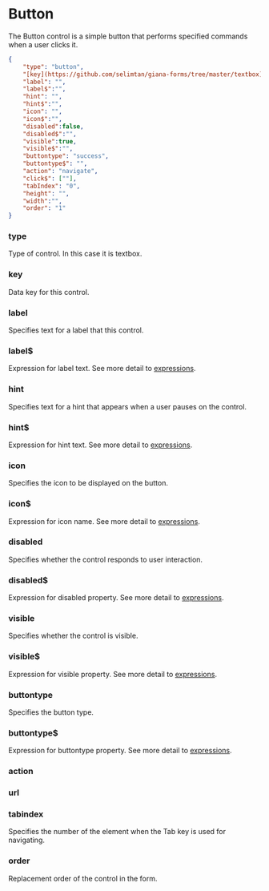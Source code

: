 
# Button
The Button control is a simple button that performs specified commands when a user clicks it.

```json
{
    "type": "button",
    "[key](https://github.com/selimtan/giana-forms/tree/master/textbox)":"",
    "label": "",
    "label$":"",
    "hint": "",
    "hint$":"",
    "icon": "",
    "icon$":"",
    "disabled":false,
    "disabled$":"",
    "visible":true,
    "visible$":"",
    "buttontype": "success",
    "buttontype$": "",
    "action": "navigate",
    "click$": [""],
    "tabIndex": "0",
    "height": "",
    "width":"",
    "order": "1"
}
```

### type
Type of control. In this case it is textbox.

### key
Data key for this control.

### label
Specifies text for a label that this control.

### label$
Expression for label text. See more detail to [expressions](https://github.com/selimtan/gianaForms/tree/master/expressions.md).

### hint
Specifies text for a hint that appears when a user pauses on the control.

### hint$
Expression for hint text. See more detail to [expressions](https://github.com/selimtan/gianaForms/tree/master/expressions.md).  

### icon
Specifies the icon to be displayed on the button.

### icon$
Expression for icon name. See more detail to [expressions](https://github.com/selimtan/gianaForms/tree/master/expressions.md).  

### disabled
Specifies whether the control responds to user interaction.

### disabled$
Expression for disabled property. See more detail to [expressions](https://github.com/selimtan/gianaForms/tree/master/expressions.md).  

### visible
Specifies whether the control is visible.

### visible$
Expression for visible property. See more detail to [expressions](https://github.com/selimtan/gianaForms/tree/master/expressions.md).  

### buttontype
Specifies the button type.

### buttontype$
Expression for buttontype property. See more detail to [expressions](https://github.com/selimtan/gianaForms/tree/master/expressions.md).  

### action


### url


### tabindex
Specifies the number of the element when the Tab key is used for navigating.

### order
Replacement order of the control in the form.